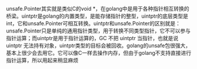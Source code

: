 unsafe.Pointer其实就是类似C的void *，在golang中是用于各种指针相互转换的桥梁。uintptr是golang的内置类型，是能存储指针的整型，uintptr的底层类型是int，它和unsafe.Pointer可相互转换。uintptr和unsafe.Pointer的区别就是：unsafe.Pointer只是单纯的通用指针类型，用于转换不同类型指针，它不可以参与指针运算；而uintptr是用于指针运算的，GC 不把 uintptr 当指针，也就是说 uintptr 无法持有对象，uintptr类型的目标会被回收。golang的unsafe包很强大，基本上很少会去用它。它可以像C一样去操作内存，但由于golang不支持直接进行指针运算，所以用起来稍显麻烦

